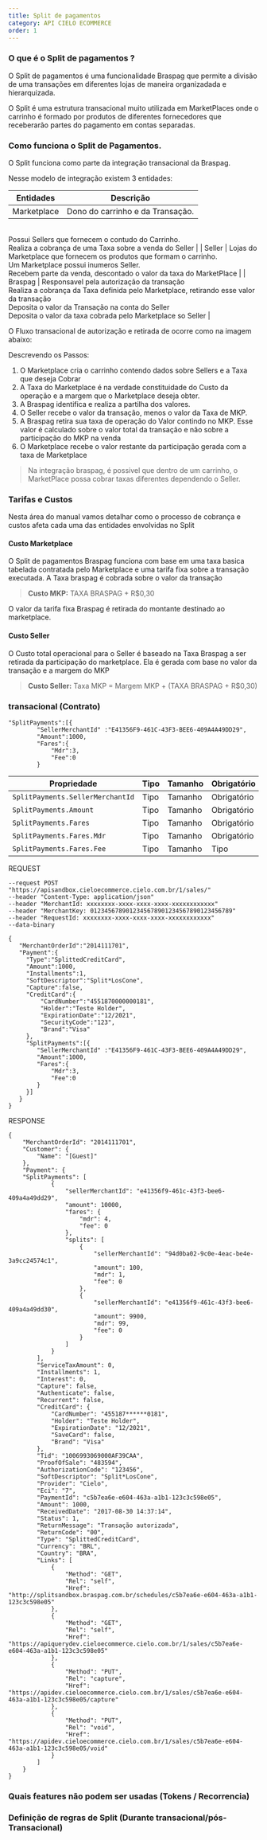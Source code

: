 ```yaml
---
title: Split de pagamentos
category: API CIELO ECOMMERCE
order: 1
---
```



### O que &eacute; o Split de pagamentos ?

O Split de pagamentos &eacute; uma funcionalidade Braspag que permite a divis&atilde;o de uma transa&ccedil;&otilde;es em diferentes lojas de maneira organizadada e hierarquizada.

O Split &eacute; uma estrutura transacional muito utilizada em MarketPlaces onde o carrinho &eacute; formado por produtos de diferentes fornecedores que receberar&atilde;o partes do pagamento em contas separadas.

### Como funciona o Split de Pagamentos.

O Split funciona como parte da integra&ccedil;&atilde;o transacional da Braspag.

Nesse modelo de integra&ccedil;&atilde;o existem 3 entidades:

| Entidades | Descri&ccedil;&atilde;o |
| --- | --- |
| Marketplace | Dono do carrinho e da Transa&ccedil;&atilde;o.
<br>Possui Sellers que fornecem o contudo do Carrinho.
<br>Realiza a cobran&ccedil;a de uma Taxa sobre a venda do Seller |
| Seller | Lojas do Marketplace que fornecem os produtos que formam o carrinho.
<br>Um Marketplace possui inumeros Seller.
<br>Recebem parte da venda, descontado o valor da taxa do MarketPlace |
| Braspag | Responsavel pela autoriza&ccedil;&atilde;o da transa&ccedil;&atilde;o
<br>Realiza a cobran&ccedil;a da Taxa definida pelo Marketplace, retirando esse valor da transa&ccedil;&atilde;o
<br>Deposita o valor da Transa&ccedil;&atilde;o na conta do Seller
<br>Deposita o valor da taxa cobrada pelo Marketplace so Seller |

O Fluxo transacional de autoriza&ccedil;&atilde;o e retirada de ocorre como na imagem abaixo:



Descrevendo os Passos:

1. O Marketplace cria o carrinho contendo dados sobre Sellers e a Taxa que deseja Cobrar
2. A Taxa do Marketplace &eacute; na verdade constituidade do Custo da opera&ccedil;&atilde;o e a margem que o Marketplace deseja obter.
3. A Braspag identifica e realiza a partilha dos valores.
4. O Seller recebe o valor da transa&ccedil;&atilde;o, menos o valor da Taxa de MKP.
5. A Braspag retira sua taxa de opera&ccedil;&atilde;o do Valor contindo no MKP. Esse valor &eacute; calculado sobre o valor total da transa&ccedil;&atilde;o e n&atilde;o sobre a participa&ccedil;&atilde;o do MKP na venda
6. O Marketplace recebe o valor restante da participa&ccedil;&atilde;o gerada com a taxa de Marketplace

> Na integra&ccedil;&atilde;o braspag, &eacute; possivel que dentro de um carrinho, o MarketPlace possa cobrar taxas diferentes dependendo o Seller.

### Tarifas e Custos

Nesta &aacute;rea do manual vamos detalhar como o processo de cobran&ccedil;a e custos afeta cada uma das entidades envolvidas no Split

#### Custo Marketplace

O Split de pagamentos Braspag funciona com base em uma taxa basica tabelada contratada pelo Marketplace e uma tarifa fixa sobre a transa&ccedil;&atilde;o executada. A Taxa braspag &eacute; cobrada sobre o valor da transa&ccedil;&atilde;o

> **Custo MKP:** TAXA BRASPAG + R$0,30

O valor da tarifa fixa Braspag &eacute; retirada do montante destinado ao marketplace.

#### Custo Seller

O Custo total operacional para o Seller &eacute; baseado na Taxa Braspag a ser retirada da participa&ccedil;&atilde;o do marketplace. Ela &eacute; gerada com base no valor da transa&ccedil;&atilde;o e a margem do MKP

> **Custo Seller:** Taxa MKP = Margem MKP + (TAXA BRASPAG + R$0,30)

### transacional (Contrato)

```
"SplitPayments":[{
        "SellerMerchantId" :"E41356F9-461C-43F3-BEE6-409A4A49DD29",
        "Amount":1000,
        "Fares":{
            "Mdr":3,
            "Fee":0
        }
```

| Propriedade | Tipo | Tamanho | Obrigatório | Descrição |
| --- | --- | --- | --- | --- |
| `SplitPayments.SellerMerchantId`| Tipo | Tamanho | Obrigatório | Descrição |
| `SplitPayments.Amount` | Tipo | Tamanho | Obrigatório | Descrição |
| `SplitPayments.Fares`| Tipo | Tamanho | Obrigatório | Descrição |
| `SplitPayments.Fares.Mdr` | Tipo | Tamanho | Obrigatório | Descrição |
| `SplitPayments.Fares.Fee` | Tipo | Tamanho | Tipo | Tamanho | Obrigatório | Descrição |



REQUEST

```
--request POST "https://apisandbox.cieloecommerce.cielo.com.br/1/sales/"
--header "Content-Type: application/json"
--header "MerchantId: xxxxxxxx-xxxx-xxxx-xxxx-xxxxxxxxxxxx"
--header "MerchantKey: 0123456789012345678901234567890123456789"
--header "RequestId: xxxxxxxx-xxxx-xxxx-xxxx-xxxxxxxxxxxx"
--data-binary

{
   "MerchantOrderId":"2014111701",
   "Payment":{
     "Type":"SplittedCreditCard",
     "Amount":1000,
     "Installments":1,
     "SoftDescriptor":"Split*LosCone",
     "Capture":false,
     "CreditCard":{
         "CardNumber":"4551870000000181",
         "Holder":"Teste Holder",
         "ExpirationDate":"12/2021",
         "SecurityCode":"123",
         "Brand":"Visa"
     },
     "SplitPayments":[{
        "SellerMerchantId" :"E41356F9-461C-43F3-BEE6-409A4A49DD29",
        "Amount":1000,
        "Fares":{
            "Mdr":3,
            "Fee":0
        }
     }]
   }
}

```

RESPONSE

```
{
    "MerchantOrderId": "2014111701",
    "Customer": {
        "Name": "[Guest]"
    },
    "Payment": {
    "SplitPayments": [
            {
                "sellerMerchantId": "e41356f9-461c-43f3-bee6-409a4a49dd29",
                "amount": 10000,
                "fares": {
                    "mdr": 4,
                    "fee": 0
                },
                "splits": [                
                    {
                        "sellerMerchantId": "94d0ba02-9c0e-4eac-be4e-3a9cc24574c1",
                        "amount": 100,
                        "mdr": 1,
                        "fee": 0
                    },
                    {
                        "sellerMerchantId": "e41356f9-461c-43f3-bee6-409a4a49dd30",
                        "amount": 9900,
                        "mdr": 99,
                        "fee": 0
                    }
                ]
            }
        ],
        "ServiceTaxAmount": 0,
        "Installments": 1,
        "Interest": 0,
        "Capture": false,
        "Authenticate": false,
        "Recurrent": false,
        "CreditCard": {
            "CardNumber": "455187******0181",
            "Holder": "Teste Holder",
            "ExpirationDate": "12/2021",
            "SaveCard": false,
            "Brand": "Visa"
        },
        "Tid": "1006993069000AF39CAA",
        "ProofOfSale": "483594",
        "AuthorizationCode": "123456",
        "SoftDescriptor": "Split*LosCone",
        "Provider": "Cielo",
        "Eci": "7",
        "PaymentId": "c5b7ea6e-e604-463a-a1b1-123c3c598e05",
        "Amount": 1000,
        "ReceivedDate": "2017-08-30 14:37:14",
        "Status": 1,
        "ReturnMessage": "Transação autorizada",
        "ReturnCode": "00",
        "Type": "SplittedCreditCard",
        "Currency": "BRL",
        "Country": "BRA",
        "Links": [
            {
                "Method": "GET",
                "Rel": "self",
                "Href": "http://splitsandbox.braspag.com.br/schedules/c5b7ea6e-e604-463a-a1b1-123c3c598e05"
            },
            {
                "Method": "GET",
                "Rel": "self",
                "Href": "https://apiquerydev.cieloecommerce.cielo.com.br/1/sales/c5b7ea6e-e604-463a-a1b1-123c3c598e05"
            },
            {
                "Method": "PUT",
                "Rel": "capture",
                "Href": "https://apidev.cieloecommerce.cielo.com.br/1/sales/c5b7ea6e-e604-463a-a1b1-123c3c598e05/capture"
            },
            {
                "Method": "PUT",
                "Rel": "void",
                "Href": "https://apidev.cieloecommerce.cielo.com.br/1/sales/c5b7ea6e-e604-463a-a1b1-123c3c598e05/void"
            }
        ]
    }
}

```


### Quais features não podem ser usadas (Tokens / Recorrencia)

### Definição de regras de Split (Durante transacional/pós-Transacional)